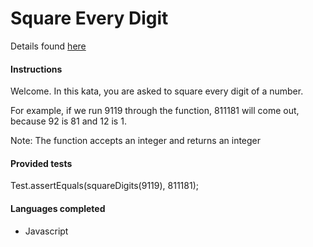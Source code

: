 # Square Every Digit

Details found [here](https://www.codewars.com/kata/546e2562b03326a88e000020)

#### Instructions

Welcome. In this kata, you are asked to square every digit of a number.

For example, if we run 9119 through the function, 811181 will come out, because 92 is 81 and 12 is 1.

Note: The function accepts an integer and returns an integer

#### Provided tests

Test.assertEquals(squareDigits(9119), 811181);

#### Languages completed

- Javascript